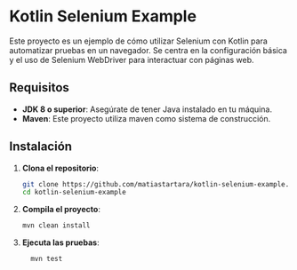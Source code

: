 # Kotlin Selenium Example

Este proyecto es un ejemplo de cómo utilizar Selenium con Kotlin para automatizar pruebas en un navegador. Se centra en
la configuración básica y el uso de Selenium WebDriver para interactuar con páginas web.

## Requisitos

- **JDK 8 o superior**: Asegúrate de tener Java instalado en tu máquina.
- **Maven**: Este proyecto utiliza maven como sistema de construcción.

## Instalación

1. **Clona el repositorio**:

   ```bash
   git clone https://github.com/matiastartara/kotlin-selenium-example.git
   cd kotlin-selenium-example

2. **Compila el proyecto**:
   ```bash
   mvn clean install

3. **Ejecuta las pruebas**:
   ```bash
     mvn test